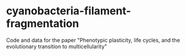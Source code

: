# cyanobacteria-filament-fragmentation
 Code and data for the paper "Phenotypic plasticity, life cycles, and the evolutionary transition to multicellularity"
